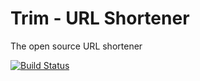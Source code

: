 # Trim - URL Shortener
The open source URL shortener

[![Build Status](https://travis-ci.com/thealamu/trim.svg?branch=master)](https://travis-ci.com/vague369/trim)